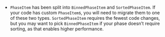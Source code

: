 
- `PhaseItem` has been split into `BinnedPhaseItem` and `SortedPhaseItem`. If your code has custom `PhaseItem`s, you will need to migrate them to one of these two types. `SortedPhaseItem` requires the fewest code changes, but you may want to pick `BinnedPhaseItem` if your phase doesn’t require sorting, as that enables higher performance.
